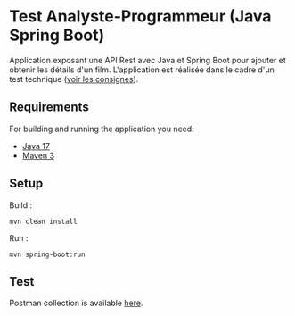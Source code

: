 # Test Analyste-Programmeur (Java Spring Boot)

Application exposant une API Rest avec Java et Spring Boot pour ajouter et obtenir les détails d'un film.
L'application est réalisée dans le cadre d'un test technique ([voir les consignes](CONSIGNES.md)).

## Requirements

For building and running the application you need:

- [Java 17](https://www.oracle.com/java/technologies/javase/jdk17-archive-downloads.html)
- [Maven 3](https://maven.apache.org)

## Setup

Build :

```shell
mvn clean install
```

Run :

```shell
mvn spring-boot:run
```

## Test

Postman collection is available [here](src/test/java/com/example/demo/SpringTest.postman_collection.json).
